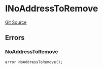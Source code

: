 # INoAddressToRemove
[Git Source](https://github.com/thrackle-io/forte-rules-engine/blob/711083cf73df92cf4f18e3e51c50d0b3b5021828/src/common/IErrors.sol)


## Errors
### NoAddressToRemove

```solidity
error NoAddressToRemove();
```

